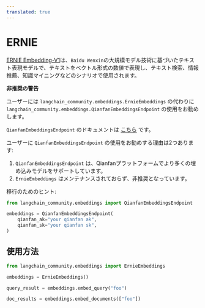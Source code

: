 ```yaml
---
translated: true
---
```


# ERNIE

[ERNIE Embedding-V1](https://cloud.baidu.com/doc/WENXINWORKSHOP/s/alj562vvu)は、`Baidu Wenxin`の大規模モデル技術に基づいたテキスト表現モデルで、テキストをベクトル形式の数値で表現し、テキスト検索、情報推薦、知識マイニングなどのシナリオで使用されます。

**非推奨の警告**

ユーザーには `langchain_community.embeddings.ErnieEmbeddings` の代わりに `langchain_community.embeddings.QianfanEmbeddingsEndpoint` の使用をお勧めします。

`QianfanEmbeddingsEndpoint` のドキュメントは [こちら](/docs/integrations/text_embedding/baidu_qianfan_endpoint/) です。

ユーザーに `QianfanEmbeddingsEndpoint` の使用をお勧めする理由は2つあります:

1. `QianfanEmbeddingsEndpoint` は、Qianfanプラットフォームでより多くの埋め込みモデルをサポートしています。
2. `ErnieEmbeddings` はメンテナンスされておらず、非推奨となっています。

移行のためのヒント:

```python
from langchain_community.embeddings import QianfanEmbeddingsEndpoint

embeddings = QianfanEmbeddingsEndpoint(
    qianfan_ak="your qianfan ak",
    qianfan_sk="your qianfan sk",
)
```

## 使用方法

```python
from langchain_community.embeddings import ErnieEmbeddings
```

```python
embeddings = ErnieEmbeddings()
```

```python
query_result = embeddings.embed_query("foo")
```

```python
doc_results = embeddings.embed_documents(["foo"])
```
